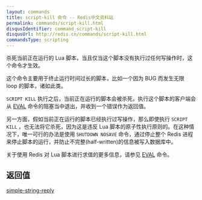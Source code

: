 ```yaml
---
layout: commands
title: script-kill 命令 -- Redis中文资料站
permalink: commands/script-kill.html
disqusIdentifier: command_script-kill
disqusUrl: http://redis.cn/commands/script-kill.html
commandsType: scripting
---
```


杀死当前正在运行的 Lua 脚本，当且仅当这个脚本没有执行过任何写操作时，这个命令才生效。

这个命令主要用于终止运行时间过长的脚本，比如一个因为 BUG 而发生无限 loop 的脚本，诸如此类。

`SCRIPT KILL` 执行之后，当前正在运行的脚本会被杀死，执行这个脚本的客户端会从 [EVAL](/commands/eval.html) 命令的阻塞当中退出，并收到一个错误作为返回值。

另一方面，假如当前正在运行的脚本已经执行过写操作，那么即使执行 `SCRIPT KILL` ，也无法将它杀死，因为这是违反 Lua 脚本的原子性执行原则的。在这种情况下，唯一可行的办法是使用 `SHUTDOWN NOSAVE` 命令，通过停止整个 Redis 进程来停止脚本的运行，并防止不完整(half-written)的信息被写入数据库中。

关于使用 Redis 对 Lua 脚本进行求值的更多信息，请参见 [EVAL](/commands/eval.html) 命令。

## 返回值

[simple-string-reply](/topics/protocol.html#simple-string-reply)
